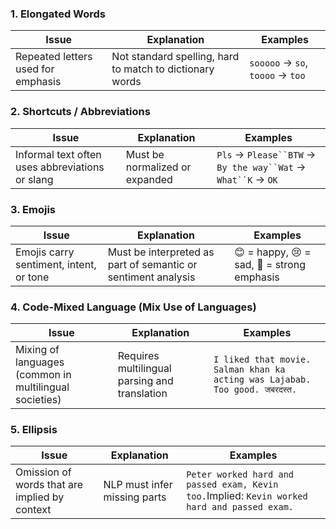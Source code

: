 ### **1. Elongated Words**

| **Issue**                          | **Explanation**                                          | **Examples**                     |
| ---------------------------------- | -------------------------------------------------------- | -------------------------------- |
| Repeated letters used for emphasis | Not standard spelling, hard to match to dictionary words | `sooooo` → `so`, `toooo` → `too` |


### **2. Shortcuts / Abbreviations**

| **Issue**                                       | **Explanation**                | **Examples**                                                 |
| ----------------------------------------------- | ------------------------------ | ------------------------------------------------------------ |
| Informal text often uses abbreviations or slang | Must be normalized or expanded | `Pls` → `Please``BTW` → `By the way``Wat` → `What``K` → `OK` |


### **3. Emojis**

| **Issue**                               | **Explanation**                                               | **Examples**                               |
| --------------------------------------- | ------------------------------------------------------------- | ------------------------------------------ |
| Emojis carry sentiment, intent, or tone | Must be interpreted as part of semantic or sentiment analysis | 😊 = happy, 😢 = sad, 💯 = strong emphasis |


### **4. Code-Mixed Language (Mix Use of Languages)**

| **Issue**                                              | **Explanation**                               | **Examples**                                                                |
| ------------------------------------------------------ | --------------------------------------------- | --------------------------------------------------------------------------- |
| Mixing of languages (common in multilingual societies) | Requires multilingual parsing and translation | `I liked that movie. Salman khan ka acting was Lajabab. Too good. जबरदस्त.` |


### **5. Ellipsis**

| **Issue**                                     | **Explanation**              | **Examples**                                                                                 |
| --------------------------------------------- | ---------------------------- | -------------------------------------------------------------------------------------------- |
| Omission of words that are implied by context | NLP must infer missing parts | `Peter worked hard and passed exam, Kevin too.`Implied: `Kevin worked hard and passed exam.` |